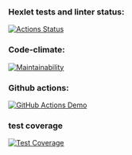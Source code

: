 ### Hexlet tests and linter status:
[![Actions Status](https://github.com/AnastasiaMir/frontend-project-46/workflows/hexlet-check/badge.svg)](https://github.com/AnastasiaMir/frontend-project-46/actions)
### Code-climate:
[![Maintainability](https://api.codeclimate.com/v1/badges/16ca7a31c326032e24bc/maintainability)](https://codeclimate.com/github/AnastasiaMir/frontend-project-46/maintainability)
### Github actions:
[![GitHub Actions Demo](https://github.com/AnastasiaMir/frontend-project-46/actions/workflows/github-actions-demo.yml/badge.svg)](https://github.com/AnastasiaMir/frontend-project-46/actions/workflows/github-actions-demo.yml)
### test coverage
[![Test Coverage](https://api.codeclimate.com/v1/badges/16ca7a31c326032e24bc/test_coverage)](https://codeclimate.com/github/AnastasiaMir/frontend-project-46/test_coverage)